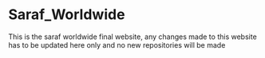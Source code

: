# Saraf_Worldwide
This is the saraf worldwide final website, any changes made to this website has to be updated here only and no new repositories will be made

